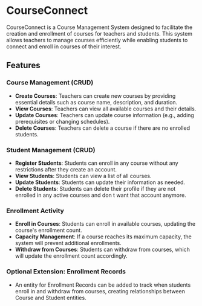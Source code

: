 # CourseConnect

CourseConnect is a Course Management System designed to facilitate the creation and enrollment of courses for teachers and students. This system allows teachers to manage courses efficiently while enabling students to connect and enroll in courses of their interest.

## Features

### Course Management (CRUD)
- **Create Courses**: Teachers can create new courses by providing essential details such as course name, description, and duration.
- **View Courses**: Teachers can view all available courses and their details.
- **Update Courses**: Teachers can update course information (e.g., adding prerequisites or changing schedules).
- **Delete Courses**: Teachers can delete a course if there are no enrolled students.

### Student Management (CRUD)
- **Register Students**: Students can enroll in any course without any restrictions after they create an account.
- **View Students**: Students can view a list of all courses.
- **Update Students**: Students can update their information as needed.
- **Delete Students**: Students can delete their profile if they are not enrolled in any active courses and don t want that account anymore.

### Enrollment Activity
- **Enroll in Courses**: Students can enroll in available courses, updating the course's enrollment count.
- **Capacity Management**: If a course reaches its maximum capacity, the system will prevent additional enrollments.
- **Withdraw from Courses**: Students can withdraw from courses, which will update the enrollment count accordingly.

### Optional Extension: Enrollment Records
- An entity for Enrollment Records can be added to track when students enroll in and withdraw from courses, creating relationships between Course and Student entities.